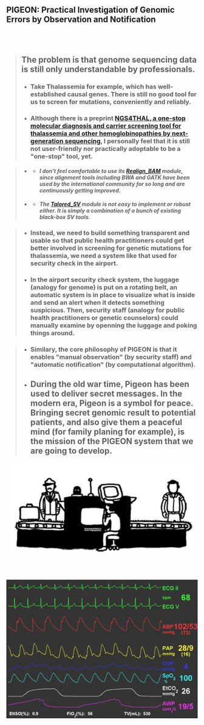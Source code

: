 
## PIGEON: Practical Investigation of Genomic Errors by Observation and Notification

<br/><br/>

> ## The problem is that genome sequencing data is still only understandable by professionals.   
> - ### Take Thalassemia for example, which has well-established causal genes. There is still no good tool for us to screen for mutations, conveniently and reliably.
> - ### Although there is a preprint [NGS4THAL, a one-stop molecular diagnosis and carrier screening tool for thalassemia and other hemoglobinopathies by next-generation sequencing](https://www.researchsquare.com/article/rs-542196/v1), I personally feel that it is still not user-friendly nor practically adoptable to be a "one-stop" tool, yet.

> - - #### _I don't feel comfortable to use its [Realign_BAM](https://github.com/JavenCao) module, since alignment tools including BWA and GATK have been used by the international community for so long and are continuously getting improved._
> - - #### _The [Talored_SV](https://github.com/JavenCao) module is not easy to implement or robust either. It is simply a combination of a bunch of existing black-box SV tools._

> - ### Instead, we need to build something transparent and usable so that public health practitioners could get better involved in screening for genetic mutations for thalassemia, we need a system like that used for security check in the airport.
> - ### In the airport security check system, the luggage (analogy for genome) is put on a rotating belt, an automatic system is in place to visualize what is inside and send an alert when it detects something suspicious. Then, security staff (analogy for public health practitioners or genetic counselors) could manually examine by openning the luggage and poking things around.

> - ### Similary, the core philosophy of PIGEON is that it enables "manual observation" (by security staff) and "automatic notification" (by computational algorithm). 
> - ## During the old war time, Pigeon has been used to deliver secret messages. In the modern era, Pigeon is a symbol for peace. Bringing secret genomic result to potential patients, and also give them a peaceful mind (for family planing for example), is the mission of the PIGEON system that we are going to develop.

![security](./images/security.gif)

<br/><br/>  


![ECG](./images/ecg.gif)

<br/><br/>   